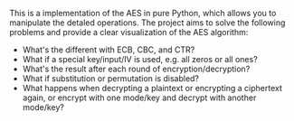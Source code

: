 This is a implementation of the AES in pure Python, which allows you to manipulate the detaled
operations. The project aims to solve the following problems and provide a clear visualization
of the AES algorithm:

* What's the different with ECB, CBC, and CTR?
* What if a special key/input/IV is used, e.g. all zeros or all ones?
* What's the result after each round of encryption/decryption?
* What if substitution or permutation is disabled?
* What happens when decrypting a plaintext or encrypting a ciphertext again, or encrypt with one
  mode/key and decrypt with another mode/key?
